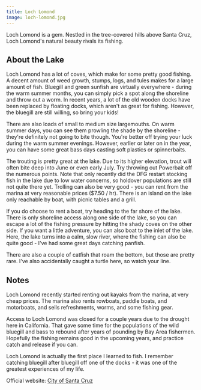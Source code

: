 ```yaml
---
title: Loch Lomond
image: loch-lomond.jpg
---
```


Loch Lomond is a gem. Nestled in the tree-covered hills above Santa Cruz, Loch Lomond's natural beauty rivals its fishing.


## About the Lake

Loch Lomond has a lot of coves, which make for some pretty good fishing. A decent amount of weed growth, stumps, logs, and tules makes for a large amount of fish. Bluegill and green sunfish are virtually everywhere - during the warm summer months, you can simply pick a spot along the shoreline and throw out a worm. In recent years, a lot of the old wooden docks have been replaced by floating docks, which aren't as great for fishing. However, the bluegill are still willing, so bring your kids!

There are also loads of small to medium size largemouths. On warm summer days, you can see them prowling the shade by the shoreline - they're definitely not going to bite though. You're better off trying your luck during the warm summer evenings. However, earlier or later on in the year, you can have some great bass days casting soft plastics or spinnerbaits.

The trouting is pretty great at the lake. Due to its higher elevation, trout will often bite deep into June or even early July. Try throwing out Powerbait off the numerous points. Note that only recently did the DFG restart stocking fish in the lake due to low water concerns, so holdover populations are still not quite there yet. Trolling can also be very good - you can rent from the marina at very reasonable prices ($7.50 / hr). There is an island on the lake only reachable by boat, with picnic tables and a grill.

If you do choose to rent a boat, try heading to the far shore of the lake. There is only shoreline access along one side of the lake, so you can escape a lot of the fishing pressure by hitting the shady coves on the other side. If you want a little adventure, you can also boat to the inlet of the lake. Here, the lake turns into a calm, slow river, where the fishing can also be quite good - I've had some great days catching panfish.

There are also a couple of catfish that roam the bottom, but those are pretty rare. I've also accidentally caught a turtle here, so watch your line.

## Notes

Loch Lomond recently started renting out kayaks from the marina, at very cheap prices. The marina also rents rowboats, paddle boats, and motorboats, and sells refreshments, worms, and some fishing gear.

Access to Loch Lomond was closed for a couple years due to the drought here in California. That gave some time for the populations of the wild bluegill and bass to rebound after years of pounding by Bay Area fishermen. Hopefully the fishing remains good in the upcoming years, and practice catch and release if you can.

Loch Lomond is actually the first place I learned to fish. I remember catching bluegill after bluegill off one of the docks - it was one of the greatest experiences of my life.

Official website: [City of Santa Cruz](http://www.cityofsantacruz.com/departments/water/watershed/recreation)

